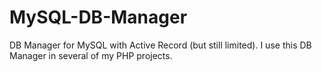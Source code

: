 MySQL-DB-Manager
================

DB Manager for MySQL with Active Record (but still limited). I use this DB Manager in several of my PHP projects.